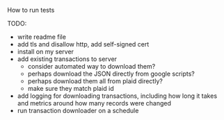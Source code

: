 How to run tests

TODO:
  - write readme file
  - add tls and disallow http, add self-signed cert
  - install on my server
  - add existing transactions to server
    - consider automated way to download them?
    - perhaps download the JSON directly from google scripts?
    - perhaps download them all from plaid directly?
    - make sure they match plaid id
  - add logging for downloading transactions, including how long it takes and metrics around how many records were changed
  - run transaction downloader on a schedule
